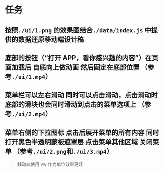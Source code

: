 # 任务

## 按照`./ui/1.png` 的效果图结合`./data/index.js` 中提供的数据还原移动端设计稿

## 底部的按钮（“打开 APP，看你感兴趣的内容”）在页面加载后 自底向上做动画 然后固定在底部位置 （参考`./ui/1.mp4`）

## 菜单栏可以左右滑动 同时可以点击滑动，点击滑动时底部的滑块也会同时滑动到点击的菜单选项上 （参考`./ui/2.mp4`）

## 菜单右侧的下拉图标 点击后展开菜单的所有内容 同时打开黑色半透明蒙板遮罩层 点击菜单其他区域 关闭菜单 （参考`./ui/2.png`和`./ui/3.mp4`）

> 移动端使用 vw 作为单位效果更好
